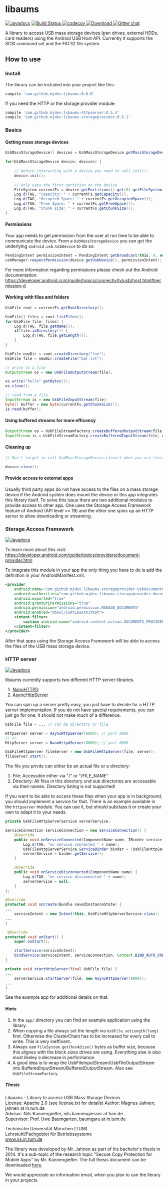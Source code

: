 libaums
=======
[![Javadocs](https://www.javadoc.io/badge/com.github.mjdev/libaums.svg)](https://www.javadoc.io/doc/com.github.mjdev/libaums)
[ ![Build Status](https://travis-ci.org/magnusja/libaums.svg?branch=develop)](https://travis-ci.org/magnusja/libaums)[ ![codecov](https://codecov.io/gh/magnusja/libaums/branch/develop/graph/badge.svg)](https://codecov.io/gh/magnusja/libaums)[ ![Download](https://api.bintray.com/packages/mjdev/maven/libaums/images/download.svg) ](https://bintray.com/mjdev/maven/libaums/_latestVersion)
[ ![Gitter chat](https://badges.gitter.im/gitterHQ/gitter.png)](https://gitter.im/libaums)

A library to access USB mass storage devices (pen drives, external HDDs, card readers) using the Android USB Host API. Currently it supports the SCSI command set and the FAT32 file system.

## How to use

### Install

The library can be included into your project like this:

```ruby
compile 'com.github.mjdev:libaums:0.6.0'
```

If you need the HTTP or the storage provider module:

```ruby
compile 'com.github.mjdev:libaums-httpserver:0.5.3'
compile 'com.github.mjdev:libaums-storageprovider:0.5.1'
```

### Basics
#### Getting mass storage devices

```java
UsbMassStorageDevice[] devices = UsbMassStorageDevice.getMassStorageDevices(this /* Context or Activity */);

for(UsbMassStorageDevice device: devices) {
    
    // before interacting with a device you need to call init()!
    device.init();
    
    // Only uses the first partition on the device
    FileSystem currentFs = device.getPartitions().get(0).getFileSystem();
    Log.d(TAG, "Capacity: " + currentFs.getCapacity());
    Log.d(TAG, "Occupied Space: " + currentFs.getOccupiedSpace());
    Log.d(TAG, "Free Space: " + currentFs.getFreeSpace());
    Log.d(TAG, "Chunk size: " + currentFs.getChunkSize());
}
```

#### Permissions

Your app needs to get permission from the user at run time to be able to communicate the device. From a `UsbMassStorageDevice` you can get the underlying `android.usb.UsbDevice` to do so.

```java
PendingIntent permissionIntent = PendingIntent.getBroadcast(this, 0, new Intent(ACTION_USB_PERMISSION), 0);
usbManager.requestPermission(device.getUsbDevice(), permissionIntent);
```

For more information regarding permissions please check out the Android documentation: https://developer.android.com/guide/topics/connectivity/usb/host.html#permission-d

#### Working with files and folders

```java
UsbFile root = currentFs.getRootDirectory();

UsbFile[] files = root.listFiles();
for(UsbFile file: files) {
    Log.d(TAG, file.getName());
    if(file.isDirectory()) {
        Log.d(TAG, file.getLength());
    }
}

UsbFile newDir = root.createDirectory("foo");
UsbFile file = newDir.createFile("bar.txt");

// write to a file
OutputStream os = new UsbFileOutputStream(file);

os.write("hello".getBytes());
os.close();

// read from a file
InputStream is = new UsbFileInputStream(file);
byte[] buffer = new byte[currentFs.getChunkSize()];
is.read(buffer);
```

#### Using buffered streams for more efficency

```java
OutputStream os = UsbFileStreamFactory.createBufferedOutputStream(file, currentFs);
InputStream is = UsbFileStreamFactory.createBufferedInputStream(file, currentFs);
```

#### Cleaning up

```java
// Don't forget to call UsbMassStorageDevice.close() when you are finished

device.close();
```

#### Provide access to external apps

Usually third party apps do not have access to the files on a mass storage device if the Android system does mount the device or this app integrates this library itself. To solve this issue there are two additional modules to provide access to other app. One uses the Storage Access Framework feature of Android (API level >= 19) and the other one spins up an HTTP server to allow downloading or streaming.

### Storage Access Framework
[![Javadocs](https://www.javadoc.io/badge/com.github.mjdev/libaums-storageprovider.svg)](https://www.javadoc.io/doc/com.github.mjdev/libaums-storageprovider)

To learn more about this visit: https://developer.android.com/guide/topics/providers/document-provider.html

To integrate this module in your app the only thing you have to do is add the definition in your AndroidManifest.xml.

```xml
<provider
    android:name="com.github.mjdev.libaums.storageprovider.UsbDocumentProvider"
    android:authorities="com.github.mjdev.libaums.storageprovider.documents"
    android:exported="true"
    android:grantUriPermissions="true"
    android:permission="android.permission.MANAGE_DOCUMENTS"
    android:enabled="@bool/isAtLeastKitKat">
    <intent-filter>
        <action android:name="android.content.action.DOCUMENTS_PROVIDER" />
    </intent-filter>
</provider>
```

After that apps using the Storage Access Framework will be able to access the files of the USB mass storage device.

### HTTP server
[![Javadocs](https://www.javadoc.io/badge/com.github.mjdev/libaums-httpserver.svg)](https://www.javadoc.io/doc/com.github.mjdev/libaums-httpserver)

libaums currently supports two different HTTP server libraries.

1. [NanoHTTPD](https://github.com/NanoHttpd/nanohttpd)
2. [AsyncHttpServer](https://github.com/koush/AndroidAsync/blob/master/AndroidAsync/src/com/koushikdutta/async/http/server/AsyncHttpServer.java)

You can spin up a server pretty easy, you just have to decide for a HTTP server implementation. If you do not have special requirements, you can just go for one, it should not make much of a difference.

```java
UsbFile file = ... // can be directory or file

HttpServer server = AsyncHttpServer(8000); // port 8000
// or
HttpServer server = NanoHttpdServer(8000); // port 8000

UsbFileHttpServer fileServer = new UsbFileHttpServer(file, server);
fileServer.start();
```

The file you privde can either be an actual file or a directory:

1. File: Accessible either via "/" or "/FILE_NAME"
2. Directory: All files in this directory und sub directories are accessable via their names. Directory listing is not supported!

If you want to be able to access these files when your app is in background, you should implement a service for that. There is an example available in the `httpserver` module. You can use it, but should subclass it or create your own to adapt it to your needs.

```java
private UsbFileHttpServerService serverService;

ServiceConnection serviceConnection = new ServiceConnection() {
    @Override
    public void onServiceConnected(ComponentName name, IBinder service) {
        Log.d(TAG, "on service connected " + name);
        UsbFileHttpServerService.ServiceBinder binder = (UsbFileHttpServerService.ServiceBinder) service;
        serverService = binder.getService();
    }

    @Override
    public void onServiceDisconnected(ComponentName name) {
        Log.d(TAG, "on service disconnected " + name);
        serverService = null;
    }
};

@Override
protected void onCreate(Bundle savedInstanceState) {
...
    serviceIntent = new Intent(this, UsbFileHttpServerService.class);
...
}

 @Override
protected void onStart() {
    super.onStart();

    startService(serviceIntent);
    bindService(serviceIntent, serviceConnection, Context.BIND_AUTO_CREATE);
}

private void startHttpServer(final UsbFile file) {
...
    serverService.startServer(file, new AsyncHttpServer(8000));
...
}
```

See the example app for additional details on that.


#### Hints

1. In the `app/` directory you can find an example application using the library.
2. When copying a file always set the length via `UsbFile.setLength(long)` first. Otherwise the ClusterChain has to be increased for every call to write. This is very inefficent.
3. Always use `FileSystem.getChunkSize()` bytes as buffer size, because this alignes with the block sizes drives are using. Everything else is also most likeley a decrease in performance.
4. A good idea is to wrap the UsbFileInputStream/UsbFileOutputStream into BufferedInputStream/BufferedOutputStream. Also see `UsbFileStreamFactory`.

##### Thesis

Libaums - Library to access USB Mass Storage Devices  
License: Apache 2.0 (see license.txt for details)
Author: Magnus Jahnen, jahnen at in.tum.de  
Advisor: Nils Kannengießer, nils.kannengiesser at tum.de  
Supervisor: Prof. Uwe Baumgarten, baumgaru at in.tum.de  


Technische Universität München (TUM)  
Lehrstuhl/Fachgebiet für Betriebssysteme  
www.os.in.tum.de  

The library was developed by Mr. Jahnen as part of his bachelor's thesis in 2014. It's a sub-topic of the research topic "Secure Copy Protection for Mobile Apps" by Mr. Kannengießer. The full thesis document can be downloaded [here](https://www.os.in.tum.de/fileadmin/w00bdp/www/Lehre/Abschlussarbeiten/Jahnen-thesis.pdf).

We would appreciate an information email, when you plan to use the library in your projects.

